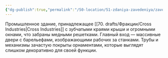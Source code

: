 ```yaml
---
{"dg-publish":true,"permalink":"/50-location/51-zdaniya-zavedeniya/zavody-cross-industries/","tags":["локация/здание"]}
---
```


Промышленное здание, принадлежащее [[70. drafts/Фракции/Cross Industries\|Cross Industries]] с зубчатыми краями крыши и огромными окнами, что забраны медными решетками. Главный вход — массивные двери с барельефами, изображающими рабочих за станками. Трубы и механизмы зачастую покрыты орнаментами, которые выглядят слишком декоративно для своей функции. 